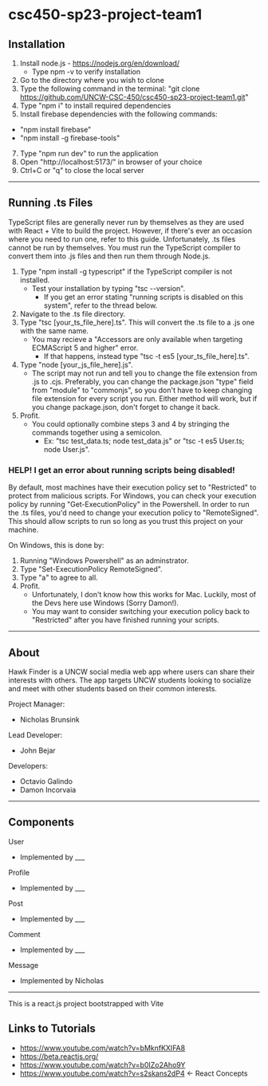 # csc450-sp23-project-team1

## Installation
1) Install node.js - https://nodejs.org/en/download/
	- Type npm -v to verify installation
2) Go to the directory where you wish to clone
3) Type the following command in the terminal: "git clone https://github.com/UNCW-CSC-450/csc450-sp23-project-team1.git"
4) Type "npm i" to install required dependencies
5) Install firebase dependencies with the following commands:
- "npm install firebase"
- "npm install -g firebase-tools"
7) Type "npm run dev" to run the application
8) Open "http://localhost:5173/" in browser of your choice
9) Ctrl+C or "q" to close the local server

-------------------------------------------------------------------------------------------------------------------------
## Running .ts Files
TypeScript files are generally never run by themselves as they are used with React + Vite to build the project. However, if there's ever an occasion where you need to run one, refer to this guide. Unfortunately, .ts files cannot be run by themselves. You must run the TypeScript compiler to convert them into .js files and then run them through Node.js.

1) Type "npm install -g typescript" if the TypeScript compiler is not installed.
	- Test your installation by typing "tsc --version".
		- If you get an error stating "running scripts is disabled on this system", refer to the thread below.
2) Navigate to the .ts file directory.
3) Type "tsc [your_ts_file_here].ts". This will convert the .ts file to a .js one with the same name.
	- You may recieve a "Accessors are only available when targeting ECMAScript 5 and higher" error. 
		- If that happens, instead type "tsc -t es5 [your_ts_file_here].ts".
4) Type "node [your_js_file_here].js".
	- The script may not run and tell you to change the file extension from .js to .cjs. Preferably, you can change the package.json "type" field from "module" to "commonjs", so you don't have to keep changing file extension for every script you run. Either method will work, but if you change package.json, don't forget to change it back.
5) Profit.
	- You could optionally combine steps 3 and 4 by stringing the commands together using a semicolon.
		- Ex: "tsc test_data.ts; node test_data.js" or "tsc -t es5 User.ts; node User.js".
### HELP! I get an error about running scripts being disabled!
By default, most machines have their execution policy set to "Restricted" to protect from malicious scripts. For Windows, you can check your execution policy by running "Get-ExecutionPolicy" in the Powershell. In order to run the .ts files, you'd need to change your execution policy to "RemoteSigned". This should allow scripts to run so long as you trust this project on your machine.

On Windows, this is done by:
1) Running "Windows Powershell" as an adminstrator.
2) Type "Set-ExecutionPolicy RemoteSigned".
3) Type "a" to agree to all.
4) Profit.
	- Unfortunately, I don't know how this works for Mac. Luckily, most of the Devs here use Windows (Sorry Damon!).
	- You may want to consider switching your execution policy back to "Restricted" after you have finished running your scripts.
-------------------------------------------------------------------------------------------------------------------------
## About
Hawk Finder is a UNCW social media web app where users can share their interests with others. The app targets UNCW students looking to socialize and meet with other students based on their common interests.

Project Manager:
- Nicholas Brunsink

Lead Developer:
- John Bejar

Developers:
- Octavio Galindo
- Damon Incorvaia

---------------------------------------------------------------------------------------------------------------------------
## Components
User 
- Implemented by ___

Profile 
- Implemented by ___

Post 
- Implemented by ___

Comment 
- Implemented by ___

Message 
- Implemented by Nicholas
---------------------------------------------------------------------------------------------------------------------------
This is a react.js project bootstrapped with Vite

## Links to Tutorials
- https://www.youtube.com/watch?v=bMknfKXIFA8
- https://beta.reactjs.org/
- https://www.youtube.com/watch?v=b0IZo2Aho9Y
- https://www.youtube.com/watch?v=s2skans2dP4 ← React Concepts
